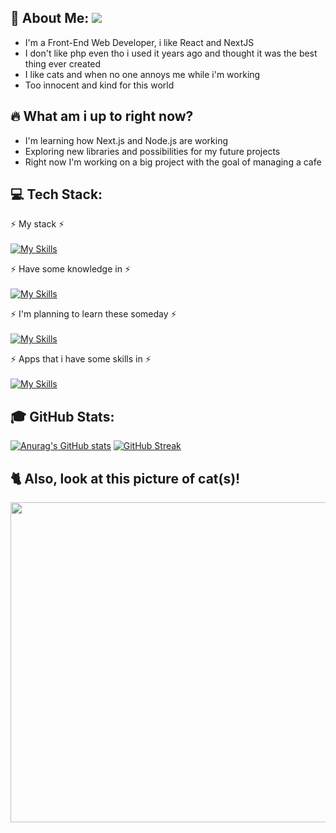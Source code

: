 ## 💫 About Me:  [![](https://visitcount.itsvg.in/api?id=rynn-lee&label=Views&color=6&icon=1&pretty=true)](https://visitcount.itsvg.in)
<ul>
<li>I'm a Front-End Web Developer, i like React and NextJS</li>
<li>I don't like php even tho i used it years ago and thought it was the best thing ever created</li>
<li>I like cats and when no one annoys me while i'm working</li>
<li>Too innocent and kind for this world</li>
</ul>

## 🔥 What am i up to right now?
<ul>
<li>I'm learning how Next.js and Node.js are working</li>
<li>Exploring new libraries and possibilities for my future projects</li>
<li>Right now I'm working on a big project with the goal of managing a cafe</li>
</ul>

## 💻 Tech Stack:
⚡ My stack ⚡<br><br>
[![My Skills](https://skillicons.dev/icons?i=vscode,nextjs,react,redux,sass,typescript,javascript,mongodb)](https://skillicons.dev)

⚡ Have some knowledge in ⚡<br><br>
[![My Skills](https://skillicons.dev/icons?i=nodejs,java,python,php,mysql)](https://skillicons.dev)

⚡ I'm planning to learn these someday ⚡ <br><br>
[![My Skills](https://skillicons.dev/icons?i=graphql,expressjs,electron)](https://skillicons.dev)

⚡ Apps that i have some skills in ⚡ <br><br>
[![My Skills](https://skillicons.dev/icons?i=photoshop,blender,androidstudio)](https://skillicons.dev)

## 🎓 GitHub Stats:
[![Anurag's GitHub stats](https://github-readme-stats.vercel.app/api?username=Rynn-Lee&theme=radical)](https://github.com/anuraghazra/github-readme-stats)
[![GitHub Streak](https://streak-stats.demolab.com?user=Rynn-Lee&theme=dark&hide_border=true&border_radius=5&date_format=j%20M%5B%20Y%5D&background=45%2C560683%2C002E57&currStreakNum=EBEBEB)](https://git.io/streak-stats)<br/>

## 🐈 Also, look at this picture of cat(s)!
<img src="https://cataas.com/cat/says/%20" height="512"/>

